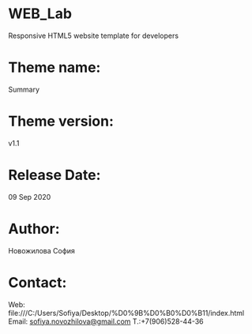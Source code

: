 # WEB_Lab
Responsive HTML5 website template for developers

Theme name:
=======================================================================
Summary

Theme version:
=======================================================================
v1.1

Release Date:
=======================================================================
09 Sep 2020

Author: 
=======================================================================
Новожилова София

Contact:
=======================================================================
Web: file:///C:/Users/Sofiya/Desktop/%D0%9B%D0%B0%D0%B11/index.html
Email: sofiya.novozhilova@gmail.com
T.:+7(906)528-44-36
